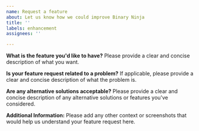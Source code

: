 ```yaml
---
name: Request a feature
about: Let us know how we could improve Binary Ninja
title: ''
labels: enhancement
assignees: ''

---
```


**What is the feature you'd like to have?**
Please provide a clear and concise description of what you want.

**Is your feature request related to a problem?**
If applicable, please provide a clear and concise description of what the problem is.

**Are any alternative solutions acceptable?**
Please provide a clear and concise description of any alternative solutions or features you've considered.

**Additional Information:**
Please add any other context or screenshots that would help us understand your feature request here.
